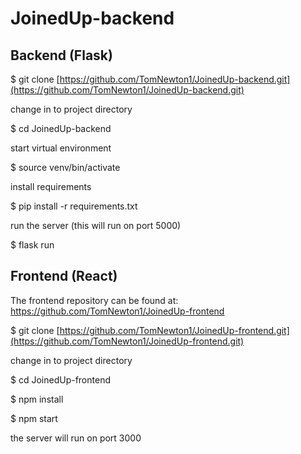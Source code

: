 # JoinedUp-backend

## Backend (Flask)

$ git clone [https://github.com/TomNewton1/JoinedUp-backend.git](https://github.com/TomNewton1/JoinedUp-backend.git)

change in to project directory

$ cd JoinedUp-backend

start virtual environment

$ source venv/bin/activate

install requirements

$ pip install -r requirements.txt

run the server (this will run on port 5000)

$ flask run

## Frontend (React)

The frontend repository can be found at: https://github.com/TomNewton1/JoinedUp-frontend

$ git clone [https://github.com/TomNewton1/JoinedUp-frontend.git](https://github.com/TomNewton1/JoinedUp-frontend.git)

change in to project directory

$ cd JoinedUp-frontend

$ npm install 

$ npm start

the server will run on port 3000
